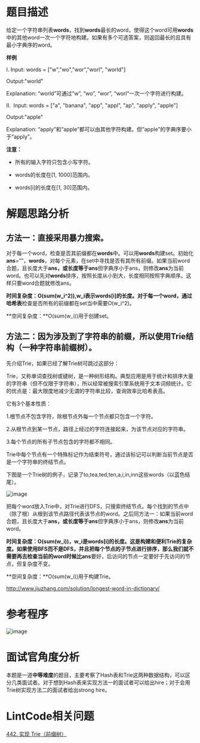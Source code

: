 # 题目描述

给定一个字符串列表**words**，找到**words**最长的word，使得这个word可用**words**中的其他word一次一个字符地构建。如果有多个可选答案，则返回最长的且具有最小字典序的word。

**样例**

Ⅰ. 
Input: words = ["w","wo","wor","worl", "world"]

Output:"world"

Explanation: “world”可通过”w”, “wo”, “wor”, “worl”一次一个字符进行构建。

Ⅱ. 
Input: words = ["a", "banana", "app", "appl", "ap", "apply", "apple"]

Output:"apple"

Explanation: “apply”和”apple”都可以由其他字符构建。但”apple”的字典序要小于”apply”。

**注意：**

- 所有的输入字符只包含小写字符。

- words的长度在[1, 1000]范围内。

- words[i]的长度在[1, 30]范围内。

# 解题思路分析

## 方法一：直接采用暴力搜索。

对于每一个word，检查是否其前缀都在**words**中。可以用**words**构建set。初始化**ans**=””，**words**，对每个元素，在set中寻找是否有其所有前缀。如果当前word合题，且长度大于**ans，**或长度等于**ans**但字典序小于ans，则修改**ans**为当前word。也可以先对**words**排序，按照长度从小到大，长度相同按照字典顺序。这样只要word合题就修改ans。

**时间复杂度：**O(sum(w_i^2)),w_i表示words[i]的长度。对于每一个word，通过**哈希表**检查是否所有的前缀都在set当中需要O(w_i^2)。

**空间复杂度：**O(sum(w_i))用于创建set。

## 方法二：因为涉及到了字符串的前缀，所以使用Trie结构（一种字符串前缀树）。

先介绍Trie，如果已经了解Trie树可跳过这部分：

Trie，又称单词查找树或键树，是一种树形结构。典型应用是用于统计和排序大量的字符串（但不仅限于字符串），所以经常被搜索引擎系统用于文本词频统计。它的优点是：最大限度地减少无谓的字符串比较，查询效率比哈希表高。

它有3个基本性质：

1.根节点不包含字符，除根节点外每一个节点都只包含一个字符。

2.从根节点到某一节点，路径上经过的字符连接起来，为该节点对应的字符串。

3.每个节点的所有子节点包含的字符都不相同。

Trie中每个节点有一个特殊标记作为结束符号，通过该标记可以判断当前节点是否是一个字符串的终结节点。

下图是一个Trie树的例子，记录了to,tea,ted,ten,a,i,in,inn这些words（以蓝色结尾）。

![image](https://upload-images.jianshu.io/upload_images/20499064-17d3ba0de7e27075?imageMogr2/auto-orient/strip%7CimageView2/2/w/1240)

把每个word放入Trie中，对Trie进行DFS，只搜索终结节点。每个找到的节点中（除了根）从根到该节点路径代表该节点的word。之后同方法一：如果当前word合题，且长度大于**ans，**或长度等于**ans**但字典序小于ans，则修改**ans**为当前word。

**时间复杂度：**O(sum(w_i))，w_i是words[i]的长度。这是构建和便利Trie的复杂度。如果使用BFS而不是DFS，并且把每个节点的子节点进行排序，那么我们就不需要再去检查当前的word时候比**ans**要好，后访问的节点一定要好于先访问的节点，但复杂度不变。

**空间复杂度：**O(sum(w_i))用于构建Trie。

http://www.jiuzhang.com/solution/longest-word-in-dictionary/

# 参考程序

![image](https://upload-images.jianshu.io/upload_images/20499064-80c236a836709407?imageMogr2/auto-orient/strip%7CimageView2/2/w/1240)

# 面试官角度分析

本题是一道**中等难度**的题目，主要考察了Hash表和Trie这两种数据结构，可以区分几类面试者。对于想到Hash表来实现方法一的面试者可以给出hire；对于会用Trie树实现方法二的面试者给出strong hire。

# LintCode相关问题

[442. 实现 Trie（前缀树）](http://www.lintcode.com/problem/implement-trie/?utm_source=sc-github-lm)
